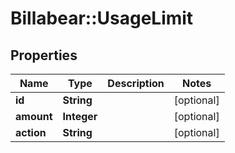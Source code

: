 # Billabear::UsageLimit

## Properties
Name | Type | Description | Notes
------------ | ------------- | ------------- | -------------
**id** | **String** |  | [optional] 
**amount** | **Integer** |  | [optional] 
**action** | **String** |  | [optional] 


